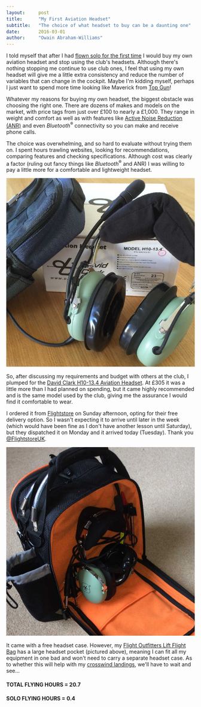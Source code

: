 ```yaml
---
layout:     post
title:      "My First Aviation Headset"
subtitle:   "The choice of what headset to buy can be a daunting one"
date:       2016-03-01
author:     "Owain Abraham-Williams"
---
```


I told myself that after I had [flown solo for the first time](/2016/01/30/day-32-lesson-17-first-solo/)
I would buy my own aviation headset and stop using the club's headsets. Although there's
nothing stopping me continue to use club ones, I feel that using my own headset will give
me a little extra consistency and reduce the number of variables that can change in the
cockpit. Maybe I'm kidding myself, perhaps I just want to spend more time looking like
Maverick from [Top Gun](http://www.imdb.com/title/tt0092099/)!

Whatever my reasons for buying my own headset, the biggest obstacle was choosing the right
one. There are dozens of makes and models on the market, with price tags from just over
&pound;100 to nearly a &pound;1,000. They range in weight and comfort as well as with
features like [Active Noise Reduction (ANR)](https://en.wikipedia.org/wiki/Active_noise_control)
and even *Bluetooth*<sup>&reg;</sup> connectivity so you can make and receive phone calls.

The choice was overwhelming, and so hard to evaluate without trying them on. I spent hours
trawling websites, looking for recommendations, comparing features and checking
specifications. Although cost was clearly a factor (ruling out fancy things like
*Bluetooth*<sup>&reg;</sup> and ANR) I was willing to pay a little more for a comfortable
and lightweight headset.

![David Clark H10-13.4 Aviation Headset](/img/2016-03-01-aviation-headset-01.jpg)

So, after discussing my requirements and budget with others at the club, I plumped for the
[David Clark H10-13.4 Aviation Headset](http://www.davidclarkcompany.com/files/literature/10-13.4.pdf).
At &pound;305 it was a little more than I had planned on spending, but it came highly
recommended and is the same model used by the club, giving me the assurance I would find
it comfortable to wear.

I ordered it from [Flightstore](https://www.flightstore.co.uk/pilot-supplies-c1/headsets-c65/aircraft-headsets-c620/david-clark-h10-13-4-headset-with-free-headset-case-p230)
on Sunday afternoon, opting for their free delivery option. So I wasn't expecting it to
arrive until later in the week (which would have been fine as I don't have another lesson
until Saturday), but they dispatched it on Monday and it arrived today (Tuesday). Thank
you [@FlightstoreUK](https://twitter.com/FlightstoreUK).

![My David Clark headset in my Flight Outfitters flight bag](/img/2016-03-01-aviation-headset-02.jpg)

It came with a free headset case. However, my [Flight Outfitters Lift Flight Bag](http://www.flightstore.co.uk/pilot-supplies-c1/flight-bags-and-cases-c107/flight-bags-c108/flight-outfitters-lift-flight-bag-p5540)
has a large headset pocket (pictured above), meaning I can fit all my equipment in one bad
and won't need to carry a separate headset case. As to whether this will help with my
[crosswind landings](2016/02/27/day-37-lesson18-circuits-in-crosswind/), we'll have to
wait and see...

#### TOTAL FLYING HOURS = 20.7

#### SOLO FLYING HOURS = 0.4